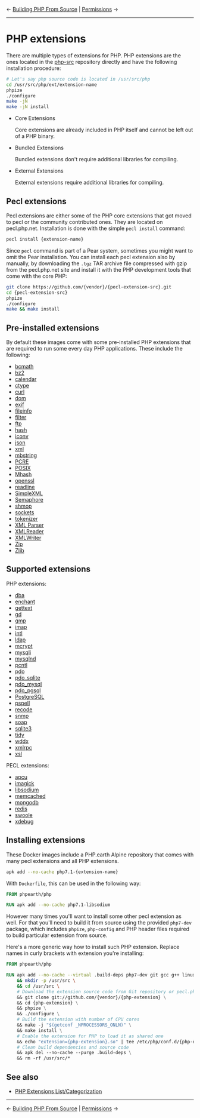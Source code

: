 &larr; [Building PHP From Source](04-php.md) | [Permissions](06-permissions.md) &rarr;

---

# PHP extensions

There are multiple types of extensions for PHP. PHP extensions are the ones
located in the [php-src](https://github.com/php/php-src) repository directly and
have the following installation procedure:

```bash
# Let's say php source code is located in /usr/src/php
cd /usr/src/php/ext/extension-name
phpize
./configure
make -jN
make -jN install
```

* Core Extensions

  Core extensions are already included in PHP itself and cannot be left out of a
  PHP binary.

* Bundled Extensions

  Bundled extensions don't require additional libraries for compiling.

* External Extensions

  External extensions require additional libraries for compiling.

## Pecl extensions

Pecl extensions are either some of the PHP core extensions that got moved to pecl
or the community contributed ones. They are located on pecl.php.net. Installation
is done with the simple `pecl install` command:

```bash
pecl install {extension-name}
```

Since `pecl` command is part of a Pear system, sometimes you might want to omit
the Pear installation. You can install each pecl extension also by manually, by
downloading the `.tgz` TAR archive file compressed with gzip from the pecl.php.net
site and install it with the PHP development tools that come with the core PHP:

```bash
git clone https://github.com/{vendor}/{pecl-extension-src}.git
cd {pecl-extension-src}
phpize
./configure
make && make install
```

## Pre-installed extensions

By default these images come with some pre-installed PHP extensions that are
required to run some every day PHP applications. These include the following:

* [bcmath](http://php.net/manual/en/book.bc.php)
* [bz2](http://php.net/manual/en/book.bzip2.php)
* [calendar](http://php.net/manual/en/book.calendar.php)
* [ctype](http://php.net/manual/en/book.ctype.php)
* [curl](http://php.net/manual/en/book.curl.php)
* [dom](http://php.net/manual/en/book.dom.php)
* [exif](http://php.net/manual/en/book.exif.php)
* [fileinfo](http://php.net/manual/en/book.fileinfo.php)
* [filter](http://php.net/manual/en/book.filter.php)
* [ftp](http://php.net/manual/en/book.ftp.php)
* [hash](http://php.net/manual/en/book.hash.php)
* [iconv](http://php.net/manual/en/book.iconv.php)
* [json](http://php.net/manual/en/book.json.php)
* [xml](http://php.net/manual/en/book.libxml.php)
* [mbstring](http://php.net/manual/en/book.mbstring.php)
* [PCRE](http://php.net/manual/en/book.pcre.php)
* [POSIX](http://php.net/manual/en/book.posix.php)
* [Mhash](http://php.net/manual/en/book.mhash.php)
* [openssl](http://php.net/manual/en/book.openssl.php)
* [readline](http://php.net/manual/en/book.readline.php)
* [SimpleXML](http://php.net/manual/en/book.simplexml.php)
* [Semaphore](http://php.net/manual/en/book.sem.php)
* [shmop](http://php.net/manual/en/book.shmop.php)
* [sockets](http://php.net/manual/en/book.sockets.php)
* [tokenizer](http://php.net/manual/en/book.tokenizer.php)
* [XML Parser](http://php.net/manual/en/book.xml.php)
* [XMLReader](http://php.net/manual/en/book.xmlreader.php)
* [XMLWriter](http://php.net/manual/en/book.xmlwriter.php)
* [Zip](http://php.net/manual/en/book.zip.php)
* [Zlib](http://php.net/manual/en/book.zlib.php)

## Supported extensions

PHP extensions:

* [dba](http://php.net/manual/en/book.dba.php)
* [enchant](http://php.net/manual/en/book.enchant.php)
* [gettext](http://php.net/manual/en/book.gettext.php)
* [gd](http://php.net/manual/en/book.image.php)
* [gmp](http://php.net/manual/en/book.gmp.php)
* [imap](http://php.net/manual/en/book.imap.php)
* [intl](http://php.net/manual/en/book.intl.php)
* [ldap](http://php.net/manual/en/book.ldap.php)
* [mcrypt](http://php.net/manual/en/book.mcrypt.php)
* [mysqli](http://php.net/manual/en/book.mysqli.php)
* [mysqlnd](http://php.net/manual/en/book.mysqlnd.php)
* [pcntl](http://php.net/manual/en/book.pcntl.php)
* [pdo](http://php.net/manual/en/book.pdo.php)
* [pdo_sqlite](http://php.net/manual/en/ref.pdo-sqlite.php)
* [pdo_mysql](http://php.net/manual/en/ref.pdo-mysql.php)
* [pdo_pgsql](http://php.net/manual/en/ref.pdo-pgsql.php)
* [PostgreSQL](http://php.net/manual/en/book.pgsql.php)
* [pspell](http://php.net/manual/en/book.pspell.php)
* [recode](http://php.net/manual/en/book.recode.php)
* [snmp](http://php.net/manual/en/book.snmp.php)
* [soap](http://php.net/manual/en/extensions.php)
* [sqlite3](http://php.net/manual/en/book.sqlite3.php)
* [tidy](http://php.net/manual/en/book.tidy.php)
* [wddx](http://php.net/manual/en/book.wddx.php)
* [xmlrpc](http://php.net/manual/en/book.xmlrpc.php)
* [xsl](http://php.net/manual/en/book.xsl.php)

PECL extensions:

* [apcu](https://pecl.php.net/package/APCu)
* [imagick](https://pecl.php.net/package/imagick)
* [libsodium](https://pecl.php.net/package/libsodium)
* [memcached](https://pecl.php.net/package/memcached)
* [mongodb](https://pecl.php.net/package/mongodb)
* [redis](https://pecl.php.net/package/redis)
* [swoole](https://pecl.php.net/package/swoole)
* [xdebug](https://pecl.php.net/package/xdebug)

## Installing extensions

These Docker images include a PHP.earth Alpine repository that comes with many
pecl extensions and all PHP extensions.

```bash
apk add --no-cache php7.1-{extension-name}
```

With `Dockerfile`, this can be used in the following way:

```Dockerfile
FROM phpearth/php

RUN apk add --no-cache php7.1-libsodium
```

However many times you'll want to install some other pecl extension as well. For
that you'll need to build it from source using the provided `php7-dev` package,
which includes `phpize`, `php-config` and PHP header files required to build
particular extension from source.

Here's a more generic way how to install such PHP extension. Replace names in
curly brackets with extension you're installing:

```Dockerfile
FROM phpearth/php

RUN apk add --no-cache --virtual .build-deps php7-dev git gcc g++ linux-headers make \
    && mkdir -p /usr/src \
    && cd /usr/src \
    # Download the extension source code from Git repository or pecl.php.net
    && git clone git://github.com/{vendor}/{php-extension} \
    && cd {php-extension} \
    && phpize \
    && ./configure \
    # Build the extension with number of CPU cores
    && make -j "$(getconf _NPROCESSORS_ONLN)" \
    && make install \
    # Enable the extension for PHP to load it as shared one
    && echo "extension={php-extension}.so" | tee /etc/php/conf.d/{php-extension}.ini \
    # Clean build dependencies and source code
    && apk del --no-cache --purge .build-deps \
    && rm -rf /usr/src/*
```

## See also

* [PHP Extensions List/Categorization](http://php.net/manual/en/extensions.php)

---
&larr; [Building PHP From Source](04-php.md) | [Permissions](06-permissions.md) &rarr;
